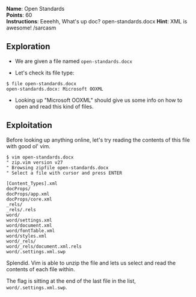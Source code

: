 **Name**: Open Standards  
**Points**: 60  
**Instructions**: Eeeehh, What's up doc? open-standards.docx 
**Hint**: XML is awesome! /sarcasm

## Exploration

- We are given a file named `open-standards.docx`

- Let's check its file type:
```
$ file open-standards.docx
open-standards.docx: Microsoft OOXML
```

- Looking up "Microsoft OOXML" should give us some info on how to open and read this kind of files.

## Exploitation

Before looking up anything online, let's try reading the contents of this file with good ol' vim.

```
$ vim open-standards.docx
" zip.vim version v27
" Browsing zipfile open-standards.docx
" Select a file with cursor and press ENTER

[Content_Types].xml
docProps/
docProps/app.xml
docProps/core.xml
_rels/
_rels/.rels
word/
word/settings.xml
word/document.xml
word/fontTable.xml
word/styles.xml
word/_rels/
word/_rels/document.xml.rels
word/.settings.xml.swp
```

Splendid. Vim is able to unzip the file and lets us select and read the contents of each file within.  

The flag is sitting at the end of the last file in the list, `word/.settings.xml.swp`.